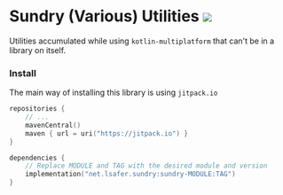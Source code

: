 # Sundry (Various) Utilities [![](https://jitpack.io/v/net.lsafer/sundry.svg)](https://jitpack.io/#net.lsafer/sundry)

Utilities accumulated while using `kotlin-multiplatform` that can't be in a library on itself.

### Install

The main way of installing this library is
using `jitpack.io`

```kts
repositories {
    // ...
    mavenCentral()
    maven { url = uri("https://jitpack.io") }
}

dependencies {
    // Replace MODULE and TAG with the desired module and version
    implementation("net.lsafer.sundry:sundry-MODULE:TAG")
}
```
